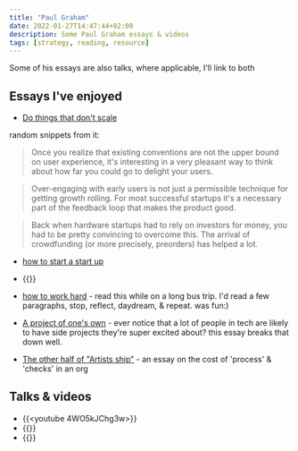 ```yaml
---
title: "Paul Graham"
date: 2022-01-27T14:47:44+02:00
description: Some Paul Graham essays & videos
tags: [strategy, reading, resource]
---
```


Some of his essays are also talks, where applicable, I'll link to both

## Essays I've enjoyed

- [Do things that don't scale](http://paulgraham.com/ds.html)

random snippets from it:
>Once you realize that existing conventions are not the upper bound on user experience, it's interesting in a very pleasant way to think about how far you could go to delight your users.

> Over-engaging with early users is not just a permissible technique for getting growth rolling. For most successful startups it's a necessary part of the feedback loop that makes the product good.

> Back when hardware startups had to rely on investors for money, you had to be pretty convincing to overcome this. The arrival of crowdfunding (or more precisely, preorders) has helped a lot.

- [how to start a start up](http://www.paulgraham.com/start.html)
- {{<youtube ii1jcLg-eIQ>}}

- [how to work hard](http://www.paulgraham.com/hwh.html) - read this while on a long bus trip. I'd read a few paragraphs, stop, reflect, daydream, & repeat. was fun:)
- [A project of one's own](http://paulgraham.com/own.html) - ever notice that a lot of people in tech are likely to have side projects they're super excited about? this essay breaks that down well.
- [The other half of "Artists ship"](http://paulgraham.com/artistsship.html) - an essay on the cost of 'process' & 'checks' in an org


## Talks & videos
- {{<youtube 4WO5kJChg3w>}}
- {{<youtube UacbJ72dluU>}}
- {{<youtube Ci9L6zVbwnA>}}